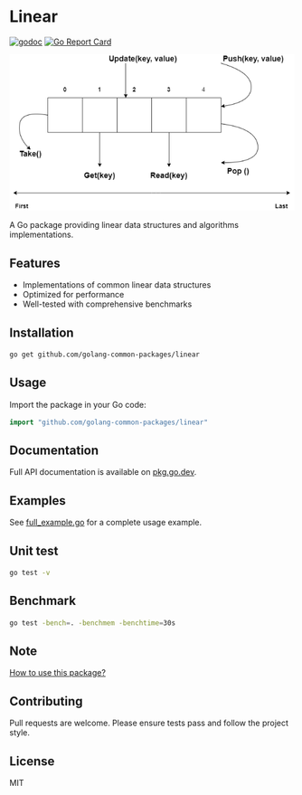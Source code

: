 # Linear

[![godoc](https://godoc.org/github.com/golang-common-packages/linear?status.svg)](https://pkg.go.dev/github.com/golang-common-packages/linear)
[![Go Report Card](https://goreportcard.com/badge/github.com/golang-common-packages/linear)](https://goreportcard.com/report/github.com/golang-common-packages/linear)

![Linear](images/linear.png)

A Go package providing linear data structures and algorithms implementations.

## Features
- Implementations of common linear data structures
- Optimized for performance
- Well-tested with comprehensive benchmarks

## Installation
```bash
go get github.com/golang-common-packages/linear
```

## Usage
Import the package in your Go code:
```go
import "github.com/golang-common-packages/linear"
```

## Documentation
Full API documentation is available on [pkg.go.dev](https://pkg.go.dev/github.com/golang-common-packages/linear).

## Examples
See [full_example.go](example/full_example.go) for a complete usage example.

## Unit test
```bash
go test -v
```

## Benchmark
```bash
go test -bench=. -benchmem -benchtime=30s
```

## Note
[How to use this package?](https://github.com/golang-common-packages/storage)

## Contributing
Pull requests are welcome. Please ensure tests pass and follow the project style.

## License
MIT
